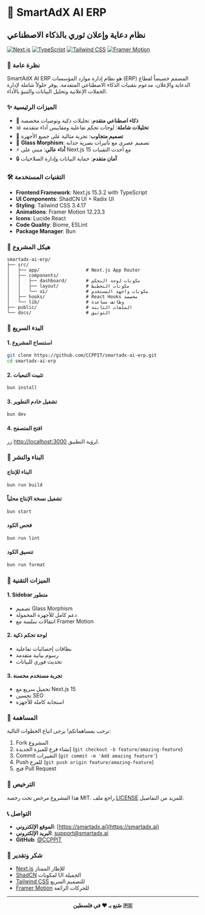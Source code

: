 # 📢 SmartAdX AI ERP

## نظام دعاية وإعلان ثوري بالذكاء الاصطناعي

[![Next.js](https://img.shields.io/badge/Next.js-15.3.2-black?style=for-the-badge&logo=next.js)](https://nextjs.org/)
[![TypeScript](https://img.shields.io/badge/TypeScript-5.8.3-blue?style=for-the-badge&logo=typescript)](https://www.typescriptlang.org/)
[![Tailwind CSS](https://img.shields.io/badge/Tailwind_CSS-3.4.17-38B2AC?style=for-the-badge&logo=tailwind-css)](https://tailwindcss.com/)
[![Framer Motion](https://img.shields.io/badge/Framer_Motion-12.23.3-0055FF?style=for-the-badge&logo=framer)](https://www.framer.com/motion/)

### 🚀 نظرة عامة

SmartAdX AI ERP هو نظام إدارة موارد المؤسسات (ERP) المصمم خصيصاً لقطاع الدعاية والإعلان، مدعوم بتقنيات الذكاء الاصطناعي المتقدمة. يوفر حلولاً شاملة لإدارة الحملات الإعلانية وتحليل البيانات والتنبؤ بالأداء.

### ✨ الميزات الرئيسية

- 🤖 **ذكاء اصطناعي متقدم**: تحليلات ذكية وتوصيات مخصصة
- 📊 **تحليلات شاملة**: لوحات تحكم تفاعلية ومقاييس أداء متقدمة
- 📱 **تصميم متجاوب**: تجربة مثالية على جميع الأجهزة
- 🎨 **Glass Morphism**: تصميم عصري مع تأثيرات بصرية جذابة
- ⚡ **أداء عالي**: مبني على Next.js 15 مع أحدث التقنيات
- 🔒 **آمان متقدم**: حماية البيانات وإدارة الصلاحيات

### 🛠️ التقنيات المستخدمة

- **Frontend Framework**: Next.js 15.3.2 with TypeScript
- **UI Components**: ShadCN UI + Radix UI
- **Styling**: Tailwind CSS 3.4.17
- **Animations**: Framer Motion 12.23.3
- **Icons**: Lucide React
- **Code Quality**: Biome, ESLint
- **Package Manager**: Bun

### 📁 هيكل المشروع

```
smartadx-ai-erp/
├── src/
│   ├── app/                 # Next.js App Router
│   ├── components/
│   │   ├── dashboard/       # مكونات لوحة التحكم
│   │   ├── layout/          # مكونات التخطيط
│   │   └── ui/              # مكونات واجهة المستخدم
│   ├── hooks/               # React Hooks مخصصة
│   └── lib/                 # وظائف مساعدة
├── public/                  # الملفات الثابتة
└── docs/                    # التوثيق
```

### 🚀 البدء السريع

#### 1. استنساخ المشروع

```bash
git clone https://github.com/CCPPIT/smartadx-ai-erp.git
cd smartadx-ai-erp
```

#### 2. تثبيت التبعيات

```bash
bun install
```

#### 3. تشغيل خادم التطوير

```bash
bun dev
```

#### 4. افتح المتصفح

زر [http://localhost:3000](http://localhost:3000) لرؤية التطبيق.

### 🔧 البناء والنشر

#### البناء للإنتاج

```bash
bun run build
```

#### تشغيل نسخة الإنتاج محلياً

```bash
bun start
```

#### فحص الكود

```bash
bun run lint
```

#### تنسيق الكود

```bash
bun run format
```

### 📱 الميزات التقنية

#### 1. Sidebar متطور
- تصميم Glass Morphism
- دعم كامل للأجهزة المحمولة
- انتقالات سلسة مع Framer Motion

#### 2. لوحة تحكم ذكية
- بطاقات إحصائيات تفاعلية
- رسوم بيانية متقدمة
- تحديث فوري للبيانات

#### 3. تجربة مستخدم محسنة
- تحميل سريع مع Next.js 15
- تحسين SEO
- استجابة كاملة للأجهزة

### 🤝 المساهمة

نرحب بمساهماتكم! يرجى اتباع الخطوات التالية:

1. Fork المشروع
2. إنشاء فرع للميزة الجديدة (`git checkout -b feature/amazing-feature`)
3. Commit التغييرات (`git commit -m 'Add amazing feature'`)
4. Push للفرع (`git push origin feature/amazing-feature`)
5. فتح Pull Request

### 📄 الترخيص

هذا المشروع مرخص تحت رخصة MIT. راجع ملف [LICENSE](LICENSE) للمزيد من التفاصيل.

### 📞 التواصل

- **الموقع الإلكتروني**: [https://smartadx.ai](https://smartadx.ai)
- **البريد الإلكتروني**: support@smartadx.ai
- **GitHub**: [@CCPPIT](https://github.com/CCPPIT)

### 🙏 شكر وتقدير

- [Next.js](https://nextjs.org/) للإطار الممتاز
- [ShadCN](https://ui.shadcn.com/) لمكونات UI الجميلة
- [Tailwind CSS](https://tailwindcss.com/) للتصميم السريع
- [Framer Motion](https://www.framer.com/motion/) للحركات الرائعة

---

<div align="center">
  <strong>صُنع بـ ❤️ في فلسطين 🇵🇸</strong>
</div>
